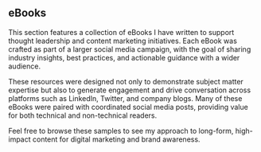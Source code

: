 ## eBooks

This section features a collection of eBooks I have written to support thought leadership and content marketing initiatives. Each eBook was crafted as part of a larger social media campaign, with the goal of sharing industry insights, best practices, and actionable guidance with a wider audience.

These resources were designed not only to demonstrate subject matter expertise but also to generate engagement and drive conversation across platforms such as LinkedIn, Twitter, and company blogs. Many of these eBooks were paired with coordinated social media posts, providing value for both technical and non-technical readers.

Feel free to browse these samples to see my approach to long-form, high-impact content for digital marketing and brand awareness.

